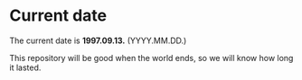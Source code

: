 # Current date

The current date is **1997.09.13.** (YYYY.MM.DD.)

This repository will be good when the world ends, so we will know how long it lasted.